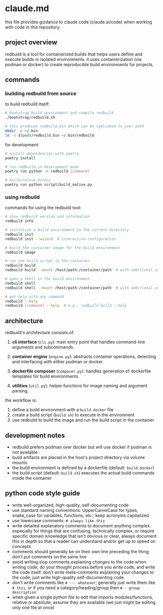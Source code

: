 # claude.md

this file provides guidance to claude code (claude.ai/code) when working with code in this repository.

## project overview

redbuild is a tool for containerized builds that helps users define and execute builds in isolated environments. it uses containerization (via podman or docker) to create reproducible build environments for projects.

## commands

### building redbuild from source

to build redbuild itself:

```sh
# bootstrap build environment and compile redbuild
./bootstrap/redbuild.sh

# this produces redbuild.bin which can be symlinked to your path
mkdir -p ~/.bin
ln -s $(pwd)/redbuild.bin ~/.bin/redbuild
```

for development:

```sh
# install dependencies with poetry
poetry install

# run redbuild in development mode
poetry run python -m redbuild [command]

# build native binary
poetry run python script/build_native.py
```

### using redbuild

commands for using the redbuild tool:

```sh
# show redbuild version and information
redbuild info

# initialize a build environment in the current directory
redbuild init
redbuild init --wizard  # interactive configuration

# build the container image for the build environment
redbuild image

# run the build script in the container
redbuild build
redbuild build --mount /host/path:/container/path  # with additional volume mount

# open a shell in the build environment
redbuild shell
redbuild shell --mount /host/path:/container/path  # with additional volume mount

# get help with any command
redbuild --help
redbuild [command] --help  # e.g., redbuild build --help
```

## architecture

redbuild's architecture consists of:

1. **cli interface** (`cli.py`): main entry point that handles command-line arguments and subcommands.

2. **container engine** (`engine.py`): abstracts container operations, detecting and interfacing with either podman or docker.

3. **dockerfile composer** (`composer.py`): handles generation of dockerfile templates for build environments.

4. **utilities** (`util.py`): helper functions for image naming and argument parsing.

the workflow is:
1. define a build environment with a `build.docker` file
2. create a build script (`build.sh`) to execute in the environment
3. use redbuild to build the image and run the build script in the container

## development notes

- redbuild prefers podman over docker but will use docker if podman is not available
- build artifacts are placed in the host's project directory via volume mounts
- the build environment is defined by a dockerfile (default: `build.docker`)
- the build script (default: `build.sh`) executes the actual build commands inside the container

## python code style guide

- write well-organized, high-quality, self-documenting code
- use standard naming conventions: UpperCamelCase for types, snake_case for variables, functions, etc.; keep acronyms capitalized
- use lowercase comments: `# always like this`
- write detailed explanatory comments to document anything complex. especially for things that are confusing, technically complex, or require specific domain knowledge that isn't obvious or clear, always document this in depth so that a reader can understand and/or get up to speed on concepts
- comments should generally be on their own line preceding the thing; don't put comments on the same line
- avoid writing slop comments explaining _changes_ to the code when writing code; do your thought process before you write code, and write the code itself. don't write meta-comments explaining your changes to the code, just write high-quality self-documenting code
- don't write comments like `# --- whatever`; generally just write them like `# this`, or if you need a category/heading/group then `# - group description`
- when given a single python file to edit that imports modules/functions, relative or absolute, assume they are available (we just might be editing only one file at once)
